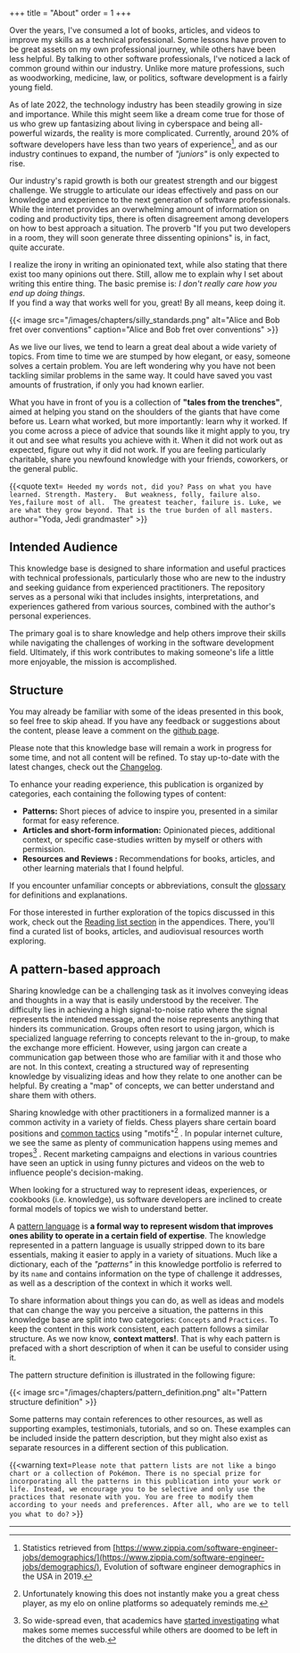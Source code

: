 +++
title = "About"
order = 1
+++

Over the years, I've consumed a lot of books, articles, and videos to improve my skills as a technical professional.
Some lessons have proven to be great assets on my own professional journey, while others have been less helpful.
By talking to other software professionals, I've noticed a lack of common ground within our industry.
Unlike more mature professions, such as woodworking, medicine, law, or politics, software development is a fairly young field.

As of late 2022, the technology industry has been steadily growing in size and importance. While this might seem like a dream come true for those of
us who grew up fantasizing about living in cyberspace and being all-powerful wizards, the reality is more complicated. Currently, around 20% of
software developers have less than two years of experience[^0], and as our industry continues to expand, the number of _"juniors"_ is only
expected to rise.

Our industry's rapid growth is both our greatest strength and our biggest challenge.
We struggle to articulate our ideas effectively and pass on our knowledge and experience to the next generation of software professionals. While the
internet provides an overwhelming amount of information on coding and productivity tips, there is often disagreement among developers on how to best
approach a situation. The proverb "If you put two developers in a room, they will soon generate three dissenting opinions" is, in fact, quite
accurate.

I realize the irony in writing an opinionated text, while also stating that there exist too many opinions out there. Still, allow me to
explain why I set about writing this entire thing. The basic premise is: _I don't really care how you end up doing things_.   
If you find a way that works well for you, great! By all means, keep doing it.

{{< image src="/images/chapters/silly_standards.png"  alt="Alice and Bob fret over conventions"  caption="Alice and Bob fret over conventions" >}}

As we live our lives, we tend to learn a great deal about a wide variety of topics.
From time to time we are stumped by how elegant, or easy, someone solves a certain problem. You are left wondering
why you have not been tackling similar problems in the same way. It could have saved you vast amounts of frustration, if
only you had known earlier.

What you have in front of you is a collection of __"tales from the trenches"__, aimed at helping you stand on the shoulders of the giants that have
come before us. Learn what worked, but more importantly: learn why it worked. If you come across a piece of advice that sounds like it might apply
to you, try it out and see what results you achieve with it. When it did not work out as expected, figure out why it did not work. If you are
feeling particularly charitable, share you newfound knowledge with your friends, coworkers, or the general public.

{{<quote text=`
Heeded my words not, did you? Pass on what you have learned. Strength. Mastery. 
But weakness, folly, failure also. Yes,failure most of all. 
The greatest teacher, failure is. Luke, we are what they grow beyond. That is the true burden of all masters.` 
author="Yoda, Jedi grandmaster" >}}

## Intended Audience

This knowledge base is designed to share information and useful practices with technical professionals,
particularly those who are new to the industry and seeking guidance from experienced practitioners.
The repository serves as a personal wiki that includes insights, interpretations, and experiences gathered from various sources, combined with the
author's personal experiences.

The primary goal is to share knowledge and help others improve their skills while navigating the challenges of working in the software development
field. Ultimately, if this work contributes to making someone's life a little more enjoyable, the mission is accomplished.

## Structure

You may already be familiar with some of the ideas presented in this book, so feel free to skip ahead. If you have any feedback or suggestions about
the content, please leave a comment on the [github page](https://github.com/sddevelopment-be/penguin-pragmatic-patterns).

Please note that this knowledge base will remain a work in progress for some time, and not all content will be refined. To stay up-to-date with
the latest changes, check out the [Changelog](/X_Appendix/HOME?id=changelog).

To enhance your reading experience, this publication is organized by categories, each containing the following types of content:

- **Patterns:** Short pieces of advice to inspire you, presented in a similar format for easy reference.
- **Articles and short-form information:** Opinionated pieces, additional context, or specific case-studies written by myself or others with
  permission.
- **Resources and Reviews :** Recommendations for books, articles, and other learning materials that I found helpful.

If you encounter unfamiliar concepts or abbreviations, consult the [glossary](/X_Appendix/Glossary/HOME) for definitions and explanations.

For those interested in further exploration of the topics discussed in this work, check out
the [Reading list section](/X_Appendix/Learning_Materials/HOME) in the appendices.
There, you'll find a curated list of books, articles, and audiovisual resources worth exploring.

## A pattern-based approach

Sharing knowledge can be a challenging task as it involves conveying ideas and thoughts in a way that is easily understood by the receiver. The
difficulty lies in achieving a high signal-to-noise ratio where the signal represents the intended message, and the noise represents anything that
hinders its communication. Groups often resort to using jargon, which is specialized language referring to concepts relevant to the in-group, to
make the exchange more efficient. However, using jargon can create a communication gap between those who are familiar with it and those who are not.
In this context, creating a structured way of representing knowledge by visualizing ideas and how they relate to one another can be helpful. By
creating a "map" of concepts, we can better understand and share them with others.

Sharing knowledge with other practitioners in a formalized manner is a common activity in a variety of fields. Chess players share certain board
positions and [common tactics](https://chesstempo.com/tactical-motifs) using "motifs"[^1] . In popular internet culture, we see the same as
plenty of communication happens using memes and tropes[^2] . Recent marketing campaigns and elections in various countries have seen an uptick in
using funny pictures and videos on the web to influence people's decision-making.

When looking for a structured way to represent ideas, experiences, or cookbooks (i.e. knowledge), us software developers are inclined to
create formal models of topics we wish to understand better.

A [pattern language](/X_Appendix/Glossary/HOME?id=pattern-language) is **a formal way to represent wisdom that improves ones ability to operate in a
certain field of expertise**. The knowledge represented in a pattern language is usually stripped down to its bare essentials, making it easier to
apply in a variety of situations. Much like a dictionary, each of the _"patterns"_ in this knowledge portfolio is referred to by its `name` and
contains information on the type of challenge it addresses, as well as a description of the context in which it works well.

To share information about things you can do, as well as ideas and models that can change the way you perceive a situation, the patterns in this
knowledge base are split into two categories: `Concepts` and `Practices`.
To keep the content in this work consistent, each pattern follows a similar structure. As we now know, **context matters!**. That is why each
pattern is prefaced with a short description of when it can be useful to consider using it.

The pattern structure definition is illustrated in the following figure:

{{< image src="/images/chapters/pattern_definition.png"  alt="Pattern structure definition" >}}

Some patterns may contain references to other resources, as well as supporting examples, testimonials, tutorials, and so on. These examples can be
included inside the pattern description, but they might also exist as separate resources in a different section of this publication.

{{<warning text=`
Please note that pattern lists are not like a bingo chart or a collection of Pokémon. There is no special prize for
incorporating all the patterns in this publication into your work or life. Instead, we encourage you to be selective and only use the practices
that resonate with you. You are free to modify them according to your needs and preferences. After all, who are we to tell you what to do?
` >}}

---


[^0]: Statistics retrieved
from [https://www.zippia.com/software-engineer-jobs/demographics/](https://www.zippia.com/software-engineer-jobs/demographics/), Evolution of
software engineer demographics in the USA in 2019.

[^1]: Unfortunately knowing this does not instantly make you a great chess player, as my elo on online platforms so adequately reminds me.

[^2]: So wide-spread even, that academics have [started investigating](https://www.michelecoscia.com/?page_id=2070) what makes some memes
successful while others are doomed to be left in the ditches of the web.
